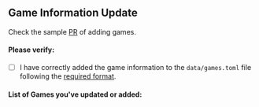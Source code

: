 
## Game Information Update

Check the sample [PR](https://github.com/OTFCG/Awesome-Game-Analysis/pull/12) of adding games.

#### Please verify:

- [ ] I have correctly added the game information to the `data/games.toml` file following the [required format](https://github.com/OTFCG/Awesome-Game-Analysis/blob/main/CONTRIBUTING.md).

#### List of Games you've updated or added:

<!--- List the names of the games you've updated or added. -->

